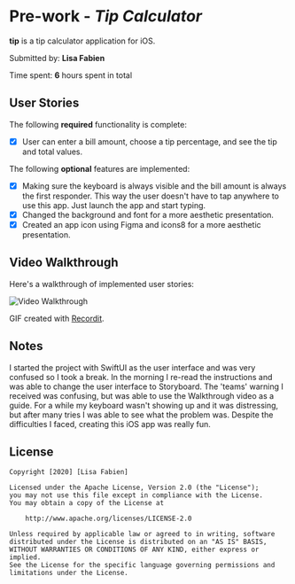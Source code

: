 # Pre-work - *Tip Calculator*

**tip** is a tip calculator application for iOS.

Submitted by: **Lisa Fabien**

Time spent: **6** hours spent in total

## User Stories

The following **required** functionality is complete:

* [x] User can enter a bill amount, choose a tip percentage, and see the tip and total values.

The following **optional** features are implemented:
* [x] Making sure the keyboard is always visible and the bill amount is always the first responder. This way the user doesn't have to tap anywhere to use this app. Just launch the app and start typing.
* [x] Changed the background and font for a more aesthetic presentation.
* [x] Created an app icon using Figma and icons8 for a more aesthetic presentation.

## Video Walkthrough 

Here's a walkthrough of implemented user stories:

<img src='http://g.recordit.co/oXQNiPDrRK.gif' title='Video Walkthrough' width='' alt='Video Walkthrough' />

GIF created with [Recordit](https://recordit.co/).

## Notes

I started the project with SwiftUI as the user interface and was very confused so I took a break. In the morning I re-read the instructions and was able to change the
user interface to Storyboard. The 'teams' warning I received was confusing, but was able to use the Walkthrough video as a guide. For a while my keyboard wasn't 
showing up and it was distressing, but after many tries I was able to see what the problem was. Despite the difficulties I faced, creating this iOS app was really fun.

## License 

    Copyright [2020] [Lisa Fabien]

    Licensed under the Apache License, Version 2.0 (the "License");
    you may not use this file except in compliance with the License.
    You may obtain a copy of the License at

        http://www.apache.org/licenses/LICENSE-2.0

    Unless required by applicable law or agreed to in writing, software
    distributed under the License is distributed on an "AS IS" BASIS,
    WITHOUT WARRANTIES OR CONDITIONS OF ANY KIND, either express or implied.
    See the License for the specific language governing permissions and
    limitations under the License.
